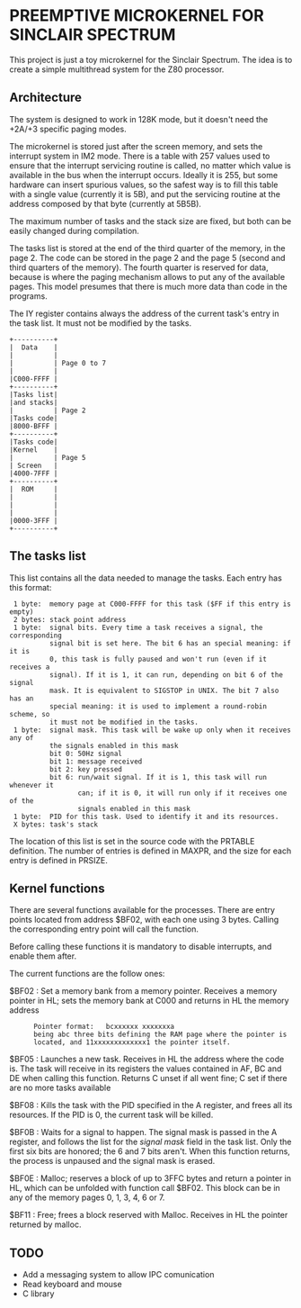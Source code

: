 # PREEMPTIVE MICROKERNEL FOR SINCLAIR SPECTRUM

This project is just a toy microkernel for the Sinclair Spectrum. The idea is
to create a simple multithread system for the Z80 processor.

## Architecture

The system is designed to work in 128K mode, but it doesn't need the +2A/+3
specific paging modes.

The microkernel is stored just after the screen memory, and sets the interrupt
system in IM2 mode. There is a table with 257 values used to ensure that the
interrupt servicing routine is called, no matter which value is available in the
bus when the interrupt occurs. Ideally it is 255, but some hardware can insert
spurious values, so the safest way is to fill this table with a single value
(currently it is 5B), and put the servicing routine at the address composed by
that byte (currently at 5B5B).

The maximum number of tasks and the stack size are fixed, but both can be easily
changed during compilation.

The tasks list is stored at the end of the third quarter of the memory, in the
page 2. The code can be stored in the page 2 and the page 5 (second and third
quarters of the memory). The fourth quarter is reserved for data, because is
where the paging mechanism allows to put any of the available pages. This model
presumes that there is much more data than code in the programs.

The IY register contains always the address of the current task's entry in the
task list. It must not be modified by the tasks.

    +----------+
    |  Data    |
    |          |
    |          | Page 0 to 7
    |          |
    |C000-FFFF |
    +----------+
    |Tasks list|
    |and stacks|
    |          | Page 2
    |Tasks code|
    |8000-BFFF |
    +----------+
    |Tasks code|
    |Kernel    |
    |          | Page 5
    | Screen   |
    |4000-7FFF |
    +----------+
    |  ROM     |
    |          |
    |          |
    |          |
    |0000-3FFF |
    +----------+

## The tasks list

This list contains all the data needed to manage the tasks. Each entry has this
format:

     1 byte:  memory page at C000-FFFF for this task ($FF if this entry is empty)
     2 bytes: stack point address
     1 byte:  signal bits. Every time a task receives a signal, the corresponding
              signal bit is set here. The bit 6 has an special meaning: if it is
              0, this task is fully paused and won't run (even if it receives a
              signal). If it is 1, it can run, depending on bit 6 of the signal
              mask. It is equivalent to SIGSTOP in UNIX. The bit 7 also has an
              special meaning: it is used to implement a round-robin scheme, so
              it must not be modified in the tasks.
     1 byte:  signal mask. This task will be wake up only when it receives any of
              the signals enabled in this mask
              bit 0: 50Hz signal
              bit 1: message received
              bit 2: key pressed
              bit 6: run/wait signal. If it is 1, this task will run whenever it
                     can; if it is 0, it will run only if it receives one of the
                     signals enabled in this mask
     1 byte:  PID for this task. Used to identify it and its resources.
     X bytes: task's stack

The location of this list is set in the source code with the PRTABLE definition.
The number of entries is defined in MAXPR, and the size for each entry is
defined in PRSIZE.

## Kernel functions

There are several functions available for the processes. There are entry points
located from address $BF02, with each one using 3 bytes. Calling the corresponding
entry point will call the function.

Before calling these functions it is mandatory to disable interrupts, and enable
them after.

The current functions are the follow ones:

  $BF02 : Set a memory bank from a memory pointer.
          Receives a memory pointer in HL; sets the memory bank at C000 and
          returns in HL the memory address

          Pointer format:   bcxxxxxx xxxxxxxa
          being abc three bits defining the RAM page where the pointer is
          located, and 11xxxxxxxxxxxxx1 the pointer itself.

  $BF05 : Launches a new task. Receives in HL the address where the code is.
          The task will receive in its registers the values contained in AF, BC and DE
          when calling this function.
          Returns C unset if all went fine; C set if there are no more tasks available

  $BF08 : Kills the task with the PID specified in the A register, and frees all
          its resources. If the PID is 0, the current task will be killed.

  $BF0B : Waits for a signal to happen. The signal mask is passed in the A register,
          and follows the list for the *signal mask* field in the task list. Only
          the first six bits are honored; the 6 and 7 bits aren't. When this function
          returns, the process is unpaused and the signal mask is erased.

  $BF0E : Malloc; reserves a block of up to 3FFC bytes and return a pointer in HL, which can
          be unfolded with function call $BF02. This block can be in any of the memory
          pages 0, 1, 3, 4, 6 or 7.

  $BF11 : Free; frees a block reserved with Malloc. Receives in HL the pointer returned by
          malloc.

## TODO

 * Add a messaging system to allow IPC comunication
 * Read keyboard and mouse
 * C library

